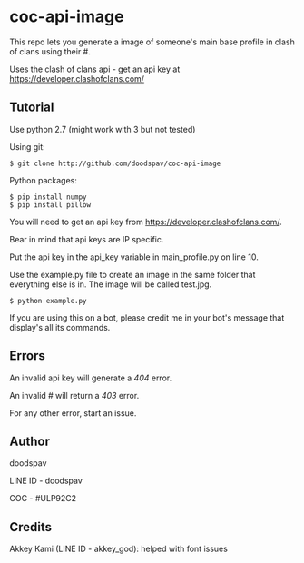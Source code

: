 # coc-api-image
This repo lets you generate a image of someone's main base profile in clash of clans using their #.

Uses the clash of clans api - get an api key at https://developer.clashofclans.com/

Tutorial
------
Use python 2.7 (might work with 3 but not tested)

Using git:

    $ git clone http://github.com/doodspav/coc-api-image
 
Python packages:

    $ pip install numpy
    $ pip install pillow

You will need to get an api key from https://developer.clashofclans.com/.

Bear in mind that api keys are IP specific.

Put the api key in the api_key variable in main_profile.py on line 10.

Use the example.py file to create an image in the same folder that everything else is in. The image will be called test.jpg.

    $ python example.py

If you are using this on a bot, please credit me in your bot's message that display's all its commands.

Errors
------
An invalid api key will generate a _404_ error.

An invalid # will return a _403_ error.

For any other error, start an issue.

Author
------

doodspav

LINE ID - doodspav

COC - #ULP92C2

Credits
------

Akkey Kami (LINE ID - akkey_god): helped with font issues
